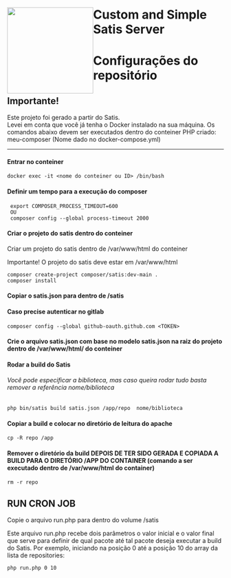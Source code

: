 <h1>
<img src="https://cdn.pixabay.com/photo/2017/02/01/12/04/bird-2029969_1280.png" style="width: 200px; float: left"/>

Custom and Simple Satis Server
</h1>

# Configurações do repositório

## Importante!

<p>
  Este projeto foi gerado a partir do Satis.</br>
  Levei em conta que você já tenha o Docker instalado na sua máquina.
  Os comandos abaixo devem ser executados dentro do conteiner PHP criado: meu-composer (Nome dado no docker-compose.yml)
</p>
<hr>

#### Entrar no conteiner
```
docker exec -it <nome do conteiner ou ID> /bin/bash
```

#### Definir um tempo para a execução do composer
```
 export COMPOSER_PROCESS_TIMEOUT=600
 OU
 composer config --global process-timeout 2000
```


#### Criar o projeto do satis dentro do conteiner
<p>Criar um projeto do satis dentro de /var/www/html do conteiner</p>
<p>Importante! O projeto do satis deve estar em /var/www/html</p>

```
composer create-project composer/satis:dev-main .
composer install
```
#### Copiar o satis.json para dentro de /satis

#### Caso precise autenticar no gitlab
```
composer config --global github-oauth.github.com <TOKEN>
```

#### Crie o arquivo satis.json com base no modelo satis.json na raiz do projeto dentro de /var/www/html/ do conteiner



#### Rodar a build do Satis
###### Você pode especificar a biblioteca, mas caso queira rodar tudo basta remover a referência nome/biblioteca
```
php bin/satis build satis.json /app/repo  nome/biblioteca
```

#### Copiar a build e colocar no diretório de leitura do apache 
```
cp -R repo /app
```

#### Remover o diretório da build DEPOIS DE TER SIDO GERADA E COPIADA A BUILD PARA O DIRETÓRIO /APP DO CONTAINER (comando a ser executado dentro de /var/www/html do container)
```
rm -r repo
```

## RUN CRON JOB
<p>Copie o arquivo run.php para dentro do volume /satis</p>
<p>Este arquivo run.php recebe dois parâmetros o valor inicial e o valor final que serve para definir de qual pacote até tal pacote deseja executar a build do Satis. Por exemplo, iniciando na posição 0 até a posição 10 do array da lista de repositories:</p>

```
php run.php 0 10
```
 

        